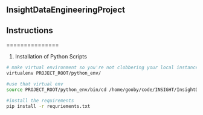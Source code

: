 ## InsightDataEngineeringProject

## Instructions
===============

1. Installation of Python Scripts

```bash
# make virtual environment so you're not clobbering your local instance of python with all these files
virtualenv PROJECT_ROOT/python_env/

#use that virtual env
source PROJECT_ROOT/python_env/bin/cd /home/gooby/code/INSIGHT/InsightDataEngineeringProject/pyvenv/bin/

#install the requirements
pip install -r requriements.txt
```